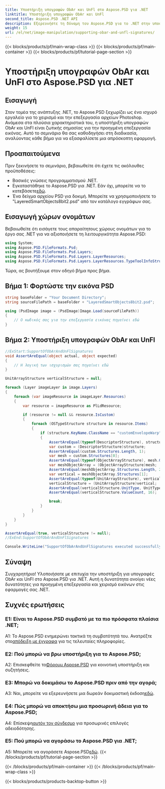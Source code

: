 ```yaml
---
title: Υποστήριξη υπογραφών ObAr και UnFl στο Aspose.PSD για .NET
linktitle: Υποστήριξη υπογραφών ObAr και UnFl
second_title: Aspose.PSD .NET API
description: Εξερευνήστε τη δύναμη του Aspose.PSD για το .NET στην υποστήριξη υπογραφών ObAr και UnFl. Ακολουθήστε τον βήμα προς βήμα οδηγό μας για απρόσκοπτη ενσωμάτωση.
weight: 15
url: /el/net/image-manipulation/supporting-obar-and-unfl-signatures/
---
```


{{< blocks/products/pf/main-wrap-class >}}
{{< blocks/products/pf/main-container >}}
{{< blocks/products/pf/tutorial-page-section >}}

# Υποστήριξη υπογραφών ObAr και UnFl στο Aspose.PSD για .NET

## Εισαγωγή

Στον τομέα της ανάπτυξης .NET, το Aspose.PSD ξεχωρίζει ως ένα ισχυρό εργαλείο για το χειρισμό και την επεξεργασία αρχείων Photoshop. Ανάμεσα στα πλούσια χαρακτηριστικά του, η υποστήριξη υπογραφών ObAr και UnFl είναι ζωτικής σημασίας για την προηγμένη επεξεργασία εικόνας. Αυτό το σεμινάριο θα σας καθοδηγήσει στη διαδικασία, αναλύοντας κάθε βήμα για να εξασφαλίσετε μια απρόσκοπτη εφαρμογή.

## Προαπαιτούμενα

Πριν ξεκινήσετε το σεμινάριο, βεβαιωθείτε ότι έχετε τις ακόλουθες προϋποθέσεις:

- Βασικές γνώσεις προγραμματισμού .NET.
-  Εγκαταστάθηκε το Aspose.PSD για .NET. Εάν όχι, μπορείτε να το κατεβάσετε[εδώ](https://releases.aspose.com/psd/net/).
- Ένα δείγμα αρχείου PSD για δοκιμή. Μπορείτε να χρησιμοποιήσετε το "LayeredSmartObjects8bit2.psd" από τον κατάλογο εγγράφων σας.

## Εισαγωγή χώρων ονομάτων

Βεβαιωθείτε ότι εισάγετε τους απαραίτητους χώρους ονομάτων για το έργο σας .NET για να αξιοποιήσετε τη λειτουργικότητα Aspose.PSD:

```csharp
using System;
using Aspose.PSD.FileFormats.Psd;
using Aspose.PSD.FileFormats.Psd.Layers;
using Aspose.PSD.FileFormats.Psd.Layers.LayerResources;
using Aspose.PSD.FileFormats.Psd.Layers.LayerResources.TypeToolInfoStructures;
```

Τώρα, ας βουτήξουμε στον οδηγό βήμα προς βήμα.

## Βήμα 1: Φορτώστε την εικόνα PSD

```csharp
string baseFolder = "Your Document Directory";
string sourceFilePath = baseFolder + "LayeredSmartObjects8bit2.psd";

using (PsdImage image = (PsdImage)Image.Load(sourceFilePath))
{
    // Ο κωδικός σας για την επεξεργασία εικόνας πηγαίνει εδώ
}
```

## Βήμα 2: Υποστήριξη υπογραφών ObAr και UnFl

```csharp
//ExStart:SupportOfObArAndUnFlSignatures
void AssertAreEqual(object actual, object expected)
{
    // Η λογική των ισχυρισμών σας πηγαίνει εδώ
}

UnitArrayStructure verticalStructure = null;

foreach (Layer imageLayer in image.Layers)
{
    foreach (var imageResource in imageLayer.Resources)
    {
        var resource = imageResource as PlLdResource;

        if (resource != null && resource.IsCustom)
        {
            foreach (OSTypeStructure structure in resource.Items)
            {
                if (structure.KeyName.ClassName == "customEnvelopeWarp")
                {
                    AssertAreEqual(typeof(DescriptorStructure), structure.GetType());
                    var custom = (DescriptorStructure)structure;
                    AssertAreEqual(custom.Structures.Length, 1);
                    var mesh = custom.Structures[0];
                    AssertAreEqual(typeof(ObjectArrayStructure), mesh.GetType());
                    var meshObjectArray = (ObjectArrayStructure)mesh;
                    AssertAreEqual(meshObjectArray.Structures.Length, 2);
                    var vertical = meshObjectArray.Structures[1];
                    AssertAreEqual(typeof(UnitArrayStructure), vertical.GetType());
                    verticalStructure = (UnitArrayStructure)vertical;
                    AssertAreEqual(verticalStructure.UnitType, UnitTypes.Pixels);
                    AssertAreEqual(verticalStructure.ValueCount, 16);

                    break;
                }
            }
        }
    }
}

AssertAreEqual(true, verticalStructure != null);
//ExEnd:SupportOfObArAndUnFlSignatures

Console.WriteLine("SupportOfObArAndUnFlSignatures executed successfully");
```

## Σύναψη

Συγχαρητήρια! Υλοποιήσατε με επιτυχία την υποστήριξη για υπογραφές ObAr και UnFl στο Aspose.PSD για .NET. Αυτή η δυνατότητα ανοίγει νέες δυνατότητες για προηγμένη επεξεργασία και χειρισμό εικόνων στις εφαρμογές σας .NET.

## Συχνές ερωτήσεις

### Ε1: Είναι το Aspose.PSD συμβατό με τα πιο πρόσφατα πλαίσια .NET;

 A1: Το Aspose.PSD ενημερώνει τακτικά τη συμβατότητά του. Ανατρέξτε στο[απόδειξη με έγγραφα](https://reference.aspose.com/psd/net/) για τις τελευταίες πληροφορίες.

### Ε2: Πού μπορώ να βρω υποστήριξη για το Aspose.PSD;

 A2: Επισκεφθείτε το[Φόρουμ Aspose.PSD](https://forum.aspose.com/c/psd/34) για κοινοτική υποστήριξη και συζητήσεις.

### Ε3: Μπορώ να δοκιμάσω το Aspose.PSD πριν από την αγορά;

 A3: Ναι, μπορείτε να εξερευνήσετε μια δωρεάν δοκιμαστική έκδοση[εδώ](https://releases.aspose.com/).

### Ε4: Πώς μπορώ να αποκτήσω μια προσωρινή άδεια για το Aspose.PSD;

 Α4: Επίσκεψη[αυτόν τον σύνδεσμο](https://purchase.aspose.com/temporary-license/) για προσωρινές επιλογές αδειοδότησης.

### Ε5: Πού μπορώ να αγοράσω το Aspose.PSD για .NET;

 A5: Μπορείτε να αγοράσετε Aspose.PSD[εδώ](https://purchase.aspose.com/buy).
{{< /blocks/products/pf/tutorial-page-section >}}

{{< /blocks/products/pf/main-container >}}
{{< /blocks/products/pf/main-wrap-class >}}

{{< blocks/products/products-backtop-button >}}
